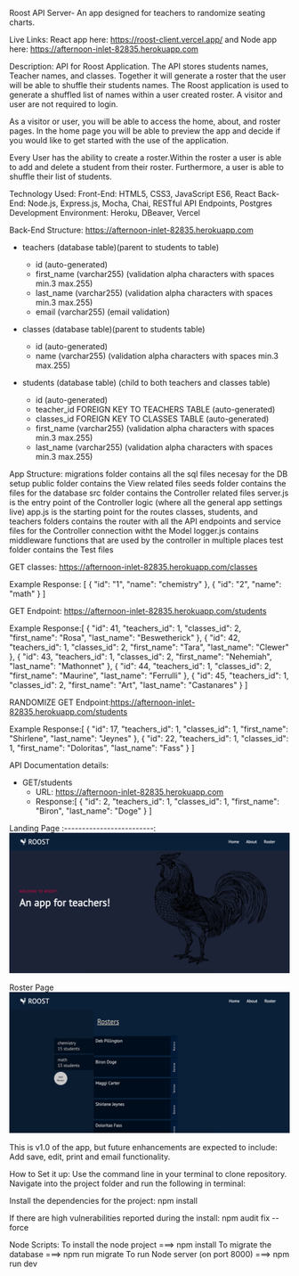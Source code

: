 Roost API Server- An app designed for teachers to randomize seating charts.

Live Links:
React app here: https://roost-client.vercel.app/
and Node app here: https://afternoon-inlet-82835.herokuapp.com

Description:
API for Roost Application. The API stores students names, Teacher names, and classes. Together it will generate a roster that the user will be able to shuffle their students names. The Roost application is used to generate a shuffled list of names within a user created roster. A visitor and user are not required to login.

As a visitor or user, you will be able to access the home, about, and roster pages. In the home page you will be able to preview the app and decide if you would like to get started with the use of the application. 

Every User has the ability to create a roster.Within the roster a user is able to add and delete a student from their roster. Furthermore, a user is able to shuffle their list of students.



Technology Used:
Front-End: HTML5, CSS3, JavaScript ES6, React
Back-End: Node.js, Express.js, Mocha, Chai, RESTful API Endpoints, Postgres
Development Environment: Heroku, DBeaver, Vercel

Back-End Structure:
https://afternoon-inlet-82835.herokuapp.com

* teachers (database table)(parent to students to table)
    * id (auto-generated)
    * first_name (varchar255) (validation alpha characters with spaces min.3 max.255)
    * last_name (varchar255) (validation alpha characters with spaces min.3 max.255)
    * email (varchar255) (email validation)

* classes (database table)(parent to students table)
    * id (auto-generated)
	* name (varchar255) (validation alpha characters with spaces min.3 max.255)

* students (database table) (child to both teachers and classes table)
    * id (auto-generated)
    * teacher_id FOREIGN KEY TO TEACHERS TABLE (auto-generated)
    * classes_id FOREIGN KEY TO CLASSES TABLE (auto-generated)
	* first_name (varchar255) (validation alpha characters with spaces min.3 max.255)
    * last_name (varchar255) (validation alpha characters with spaces min.3 max.255)

App Structure:
migrations folder contains all the sql files necesay for the DB setup
public folder contains the View related files
seeds folder contains the files for the database
src folder contains the Controller related files
server.js is the entry point of the Controller logic (where all the general app settings live)
app.js is the starting point for the routes
classes, students, and teachers folders contains the router with all the API endpoints and 
service files for the Controller connection witht the Model
logger.js contains middleware functions that are used by the controller in multiple places
test folder contains the Test files

GET classes: https://afternoon-inlet-82835.herokuapp.com/classes

Example Response:
[
    {
        "id": "1",
        "name": "chemistry"
    },
    {
        "id": "2",
        "name": "math"
    }
]



GET Endpoint: https://afternoon-inlet-82835.herokuapp.com/students

Example Response:[
    {
        "id": 41,
        "teachers_id": 1,
        "classes_id": 2,
        "first_name": "Rosa",
        "last_name": "Beswetherick"
    },
    {
        "id": 42,
        "teachers_id": 1,
        "classes_id": 2,
        "first_name": "Tara",
        "last_name": "Clewer"
    },
    {
        "id": 43,
        "teachers_id": 1,
        "classes_id": 2,
        "first_name": "Nehemiah",
        "last_name": "Mathonnet"
    },
    {
        "id": 44,
        "teachers_id": 1,
        "classes_id": 2,
        "first_name": "Maurine",
        "last_name": "Ferrulli"
    },
    {
        "id": 45,
        "teachers_id": 1,
        "classes_id": 2,
        "first_name": "Art",
        "last_name": "Castanares"
    }
]


RANDOMIZE GET Endpoint:https://afternoon-inlet-82835.herokuapp.com/students

Example Response:[
    {
        "id": 17,
        "teachers_id": 1,
        "classes_id": 1,
        "first_name": "Shirlene",
        "last_name": "Jeynes"
    },
    {
        "id": 22,
        "teachers_id": 1,
        "classes_id": 1,
        "first_name": "Doloritas",
        "last_name": "Fass"
    }
]

API Documentation details:
* GET/students
    * URL: https://afternoon-inlet-82835.herokuapp.com
    * Response:[
    {
	"id": 2,
	"teachers_id": 1,
	"classes_id": 1,
	"first_name": "Biron",
	"last_name": "Doge"
    }
] 
 
 


Landing Page
:-------------------------:
![Landing Page](Roost-Landing-Page.png)

Roster Page
![Roster Page](Roost-Roster-Page.png)

This is v1.0 of the app, but future enhancements are expected to include:
Add save, edit, print and email functionality. 

How to Set it up:
Use the command line in your terminal to clone repository. Navigate into the project folder and run the following in terminal:

Install the dependencies for the project:
npm install

If there are high vulnerabilities reported during the install:
npm audit fix --force

Node Scripts:
To install the node project ===> npm install
To migrate the database ===> npm run migrate 
To run Node server (on port 8000) ===> npm run dev
